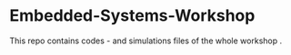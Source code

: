 # Embedded-Systems-Workshop
This repo contains codes - and simulations files of the whole workshop .

